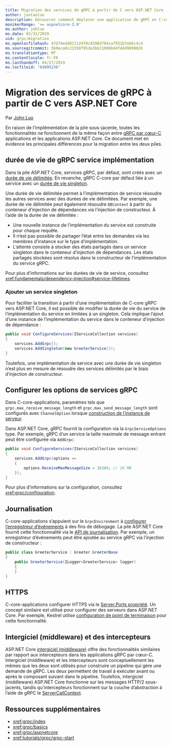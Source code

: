 ```yaml
---
title: Migration des services de gRPC à partir de C vers ASP.NET Core
author: juntaoluo
description: Découvrez comment déplacer une application de gRPC en C-core existante s’exécutant sur la pile ASP.NET Core.
monikerRange: '>= aspnetcore-3.0'
ms.author: johluo
ms.date: 03/31/2019
uid: grpc/migration
ms.openlocfilehash: 47d74edd821124f0c8390d704ca7931b7eb6c4cd
ms.sourcegitcommit: 5b0eca8c21550f95de3bb21096bd4fd4d9098026
ms.translationtype: MT
ms.contentlocale: fr-FR
ms.lasthandoff: 04/27/2019
ms.locfileid: "64895236"
---
```

# <a name="migrating-grpc-services-from-c-core-to-aspnet-core"></a>Migration des services de gRPC à partir de C vers ASP.NET Core

Par [John Luo](https://github.com/juntaoluo)

En raison de l’implémentation de la pile sous-jacente, toutes les fonctionnalités ne fonctionnent de la même façon entre [gRPC par cœur-C](https://grpc.io/blog/grpc-stacks) applications et les applications ASP.NET Core. Ce document met en évidence les principales différences pour la migration entre les deux piles.

## <a name="grpc-service-implementation-lifetime"></a>durée de vie de gRPC service implémentation

Dans la pile ASP.NET Core, services gRPC, par défaut, sont créés avec un [durée de vie délimitée](xref:fundamentals/dependency-injection#service-lifetimes). En revanche, gRPC C-core par défaut liée à un service avec un [durée de vie singleton](xref:fundamentals/dependency-injection#service-lifetimes).

Une durée de vie délimitée permet à l’implémentation de service résoudre les autres services avec des durées de vie délimitées. Par exemple, une durée de vie délimitée peut également résoudre `DBContext` à partir du conteneur d’injection de dépendances via l’injection de constructeur. À l’aide de la durée de vie délimitée :

* Une nouvelle instance de l’implémentation du service est construite pour chaque requête.
* Il n’est pas possible de partager l’état entre les demandes via les membres d’instance sur le type d’implémentation.
* L’attente consiste à stocker des états partagés dans un service singleton dans le conteneur d’injection de dépendances. Les états partagés stockées sont résolus dans le constructeur de l’implémentation du service gRPC.

Pour plus d’informations sur les durées de vie de service, consultez <xref:fundamentals/dependency-injection#service-lifetimes>.

### <a name="add-a-singleton-service"></a>Ajouter un service singleton

Pour faciliter la transition à partir d’une implémentation de C-core gRPC vers ASP.NET Core, il est possible de modifier la durée de vie du service de l’implémentation du service en limitées à un singleton. Cela implique l’ajout d’une instance de l’implémentation du service dans le conteneur d’injection de dépendance :

```csharp
public void ConfigureServices(IServiceCollection services)
{
    services.AddGrpc();
    services.AddSingleton(new GreeterService());
}
```

Toutefois, une implémentation de service avec une durée de vie singleton n’est plus en mesure de résoudre des services délimités par le biais d’injection de constructeur.

## <a name="configure-grpc-services-options"></a>Configurer les options de services gRPC

Dans C-core-applications, paramètres tels que `grpc.max_receive_message_length` et `grpc.max_send_message_length` sont configurés avec `ChannelOption` lorsque [construction de l’instance de serveur](https://grpc.io/grpc/csharp/api/Grpc.Core.Server.html#Grpc_Core_Server__ctor_System_Collections_Generic_IEnumerable_Grpc_Core_ChannelOption__).

Dans ASP.NET Core, gRPC fournit la configuration via la `GrpcServiceOptions` type. Par exemple, gRPC d’un service la taille maximale de message entrant peut être configurée via `AddGrpc`:

```csharp
public void ConfigureServices(IServiceCollection services)
{
    services.AddGrpc(options =>
    {
        options.ReceiveMaxMessageSize = 16384; // 16 MB
    });
}
```

Pour plus d’informations sur la configuration, consultez <xref:grpc/configuration>.

## <a name="logging"></a>Journalisation

C-core-applications s’appuient sur le `GrpcEnvironment` à [configurer l’enregistreur d’événements](https://grpc.io/grpc/csharp/api/Grpc.Core.GrpcEnvironment.html?q=size#Grpc_Core_GrpcEnvironment_SetLogger_Grpc_Core_Logging_ILogger_) à des fins de débogage. La pile ASP.NET Core fournit cette fonctionnalité via le [API de journalisation](xref:fundamentals/logging/index). Par exemple, un enregistreur d’événements peut être ajoutée au service gRPC via l’injection de constructeur :

```csharp
public class GreeterService : Greeter.GreeterBase
{
    public GreeterService(ILogger<GreeterService> logger)
    {
    }
}
```

## <a name="https"></a>HTTPS

C-core-applications configurer HTTPS via le [Server.Ports propriété](https://grpc.io/grpc/csharp/api/Grpc.Core.Server.html#Grpc_Core_Server_Ports). Un concept similaire est utilisé pour configurer des serveurs dans ASP.NET Core. Par exemple, Kestrel utilise [configuration de point de terminaison](xref:fundamentals/servers/kestrel#endpoint-configuration) pour cette fonctionnalité.

## <a name="interceptors-and-middleware"></a>Intergiciel (middleware) et des intercepteurs

ASP.NET Core [intergiciel (middleware)](xref:fundamentals/middleware/index) offre des fonctionnalités similaires par rapport aux intercepteurs dans les applications gRPC par cœur-C. Intergiciel (middleware) et les intercepteurs sont conceptuellement les mêmes que les deux sont utilisés pour construire un pipeline qui gère une demande de gRPC. Les deux permettent de travail à exécuter avant ou après le composant suivant dans le pipeline. Toutefois, intergiciel (middleware) ASP.NET Core fonctionne sur les messages HTTP/2 sous-jacents, tandis qu’intercepteurs fonctionnent sur la couche d’abstraction à l’aide de gRPC le [ServerCallContext](https://grpc.io/grpc/csharp/api/Grpc.Core.ServerCallContext.html).

## <a name="additional-resources"></a>Ressources supplémentaires

* <xref:grpc/index>
* <xref:grpc/basics>
* <xref:grpc/aspnetcore>
* <xref:tutorials/grpc/grpc-start>
